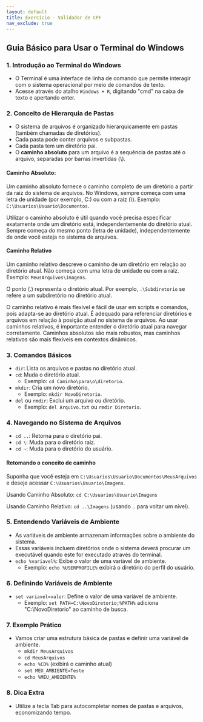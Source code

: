 ```yaml
---
layout: default
title: Exercício - Validador de CPF
nav_exclude: true
---
```


## Guia Básico para Usar o Terminal do Windows

### 1. Introdução ao Terminal do Windows

- O Terminal é uma interface de linha de comando que permite interagir com o sistema operacional por meio de comandos de texto.
- Acesse através do atalho `Windows + R`, digitando "cmd" na caixa de texto e apertando enter.

### 2. Conceito de Hierarquia de Pastas

- O sistema de arquivos é organizado hierarquicamente em pastas (também chamadas de diretórios).
- Cada pasta pode conter arquivos e subpastas.
- Cada pasta tem um diretório pai.
- O **caminho absoluto** para um arquivo é a sequência de pastas até o arquivo, separadas por barras invertidas (\\).

#### Caminho Absoluto:

Um caminho absoluto fornece o caminho completo de um diretório a partir da raiz do sistema de arquivos.
No Windows, sempre começa com uma letra de unidade (por exemplo, C:) ou com a raiz (\\). Exemplo: `C:\Usuarios\Usuario\Documentos`.

Utilizar o caminho absoluto é útil quando você precisa especificar exatamente onde um diretório está, independentemente do diretório atual. Sempre começa do mesmo ponto (letra de unidade), independentemente de onde você esteja no sistema de arquivos.

#### Caminho Relativo

Um caminho relativo descreve o caminho de um diretório em relação ao diretório atual. Não começa com uma letra de unidade ou com a raiz. Exemplo: `MeusArquivos\Imagens`.

O ponto (.) representa o diretório atual. Por exemplo, `.\Subdiretorio` se refere a um subdiretório no diretório atual.

O caminho relativo é mais flexível e fácil de usar em scripts e comandos, pois adapta-se ao diretório atual. É adequado para referenciar diretórios e arquivos em relação à posição atual no sistema de arquivos. Ao usar caminhos relativos, é importante entender o diretório atual para navegar corretamente. Caminhos absolutos são mais robustos, mas caminhos relativos são mais flexíveis em contextos dinâmicos.

### 3. Comandos Básicos

- `dir`: Lista os arquivos e pastas no diretório atual.
- `cd`: Muda o diretório atual.
  - Exemplo: `cd Caminho\para\o\diretorio`.
- `mkdir`: Cria um novo diretório.
  - Exemplo: `mkdir NovoDiretorio`.
- `del` ou `rmdir`: Exclui um arquivo ou diretório.
  - Exemplo: `del Arquivo.txt` ou `rmdir Diretorio`.

### 4. Navegando no Sistema de Arquivos

- `cd ..`: Retorna para o diretório pai.
- `cd \`: Muda para o diretório raiz.
- `cd ~`: Muda para o diretório do usuário.

#### Retomando o conceito de caminho

Suponha que você esteja em `C:\Usuarios\Usuario\Documentos\MeusArquivos` e deseje acessar `C:\Usuarios\Usuario\Imagens`.

Usando Caminho Absoluto:
`cd C:\Usuarios\Usuario\Imagens`

Usando Caminho Relativo:
`cd ..\Imagens` (usando .. para voltar um nível).

### 5. Entendendo Variáveis de Ambiente

- As variáveis de ambiente armazenam informações sobre o ambiente do sistema.
- Essas variáveis incluem diretórios onde o sistema deverá procurar um executável quando este for executado através do terminal.
- `echo %variavel%`: Exibe o valor de uma variável de ambiente.
  - Exemplo: `echo %USERPROFILE%` exibirá o diretório do perfil do usuário.

### 6. Definindo Variáveis de Ambiente

- `set variavel=valor`: Define o valor de uma variável de ambiente.
  - Exemplo: `set PATH=C:\NovoDiretorio;%PATH%` adiciona "C:\NovoDiretorio" ao caminho de busca.

### 7. Exemplo Prático

- Vamos criar uma estrutura básica de pastas e definir uma variável de ambiente.
  - `mkdir MeusArquivos`
  - `cd MeusArquivos`
  - `echo %CD%` (exibirá o caminho atual)
  - `set MEU_AMBIENTE=Teste`
  - `echo %MEU_AMBIENTE%`

### 8. Dica Extra

- Utilize a tecla Tab para autocompletar nomes de pastas e arquivos, economizando tempo.
